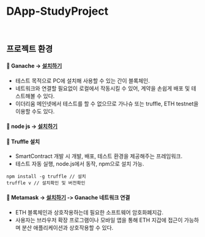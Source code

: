 # DApp-StudyProject

<br>

## 프로젝트 환경
#### :pushpin: Ganache -> [설치하기](https://trufflesuite.com/ganache/)
- 테스트 목적으로 PC에 설치해 사용할 수 있는 간이 블록체인.
- 네트워크와 연결할 필요없이 로컬에서 작동시킬 수 있어, 계약을 손쉽게 배포 및 테스트해볼 수 있다.
- 이더리움 메인넷에서 테스트를 할 수 없으므로 가나슈 또는 truffle, ETH testnet을 이용할 수도 있다.


#### :pushpin: node js -> [설치하기](https://nodejs.org/ko/)


#### :pushpin: Truffle 설치
- SmartContract 개발 시 개발, 배포, 테스트 환경을 제공해주는 프레임워크.
- 테스트 자동 실행, node.js에서 동작, npm으로 설치 가능.
```git
npm install -g truffle // 설치
truffle v // 설치확인 및 버전확인
```


#### :pushpin: Metamask -> [설치하기](https://chrome.google.com/webstore/detail/metamask/nkbihfbeogaeaoehlefnkodbefgpgknn?hl=ko) -> Ganache 네트워크 연결
- ETH 블록체인과 상호작용하는데 필요한 소프트웨어 암호화폐지갑.
- 사용자는 브라우저 확장 프로그램이나 모바일 앱을 통해 ETH 지갑에 접근이 가능하며 분산 애플리케이션과 상호작용할 수 있다.


